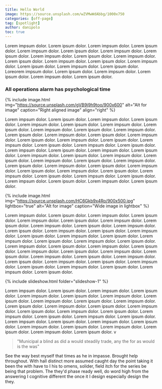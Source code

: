 ```yaml
---
title: Hello World
image: https://source.unsplash.com/wZVMwWdAbbg/1000x750
categories: [off-page]
tag: [spotlight]
author: danipolo
toc: true
---
```


Lorem impsum dolor. Lorem ipsum dolor. Lorem impsum dolor. Lorem ipsum dolor. Lorem impsum dolor. Lorem ipsum dolor. Lorem impsum dolor. Lorem ipsum dolor. Lorem impsum dolor. Lorem ipsum dolor. Lorem impsum dolor. Lorem ipsum dolor. Lorem impsum dolor. Lorem ipsum dolor. Lorem impsum dolor. Lorem ipsum dolor. Lorem impsum dolor. Lorem ipsum dolor. Loreorem impsum dolor. Lorem ipsum dolor. Lorem impsum dolor. Lorem ipsum dolor. Lorem impsum dolor. Lorem ipsum dolor. 

### All operations alarm has psychological time

{% include image.html img="https://source.unsplash.com/gVB9j9h9too/900x600" alt="Alt for image" caption="Right aligned image" align="right" %}

Lorem impsum dolor. Lorem ipsum dolor. Lorem impsum dolor. Lorem ipsum dolor. Lorem impsum dolor. Lorem ipsum dolor. Lorem impsum dolor. Lorem ipsum dolor. Lorem impsum dolor. Lorem ipsum dolor. Lorem impsum dolor. Lorem ipsum dolor. Lorem impsum dolor. Lorem ipsum dolor. Lorem impsum dolor. Lorem ipsum dolor. Lorem impsum dolor. Lorem ipsum dolor. Lorem impsum dolor. Lorem ipsum dolor. Lorem impsum dolor. Lorem ipsum dolor. Lorem impsum dolor. Lorem ipsum dolor. Lorem impsum dolor. Lorem ipsum dolor. Lorem impsum dolor. Lorem ipsum dolor. Lorem impsum dolor. Lorem ipsum dolor. Lorem impsum dolor. Lorem ipsum dolor. Lorem impsum dolor. Lorem ipsum dolor. Lorem impsum dolor. Lorem ipsum dolor. Lorem impsum dolor. Lorem ipsum dolor. Lorem impsum dolor. Lorem ipsum dolor. Lorem impsum dolor. Lorem ipsum dolor. Lorem impsum dolor. Lorem ipsum dolor. Lorem impsum dolor. Lorem ipsum dolor. Lorem impsum dolor. Lorem ipsum dolor. 

{% include image.html img="https://source.unsplash.com/HC6Gkb9x4Ro/900x500.jpg" lightbox="true" alt="Alt for image" caption="Wide image in lightbox" %}

Lorem impsum dolor. Lorem ipsum dolor. Lorem impsum dolor. Lorem ipsum dolor. Lorem impsum dolor. Lorem ipsum dolor. Lorem impsum dolor. Lorem ipsum dolor. Lorem impsum dolor. Lorem ipsum dolor. Lorem impsum dolor. Lorem ipsum dolor. Lorem impsum dolor. Lorem ipsum dolor. Lorem impsum dolor. Lorem ipsum dolor. Lorem impsum dolor. Lorem ipsum dolor. Lorem impsum dolor. Lorem ipsum dolor. Lorem impsum dolor. Lorem ipsum dolor. Lorem impsum dolor. Lorem ipsum dolor. Lorem impsum dolor. Lorem ipsum dolor. Lorem impsum dolor. Lorem ipsum dolor. Lorem impsum dolor. Lorem ipsum dolor. Lorem impsum dolor. Lorem ipsum dolor. Lorem impsum dolor. Lorem ipsum dolor. Lorem impsum dolor. Lorem ipsum dolor. Lorem impsum dolor. Lorem ipsum dolor. Lorem impsum dolor. Lorem ipsum dolor. Lorem impsum dolor. Lorem ipsum dolor. 

{% include slideshow.html folder="slideshow-1" %}

Lorem impsum dolor. Lorem ipsum dolor. Lorem impsum dolor. Lorem ipsum dolor. Lorem impsum dolor. Lorem ipsum dolor. Lorem impsum dolor. Lorem ipsum dolor. Lorem impsum dolor. Lorem ipsum dolor. Lorem impsum dolor. Lorem ipsum dolor. Lorem impsum dolor. Lorem ipsum dolor. Lorem impsum dolor. Lorem ipsum dolor. Lorem impsum dolor. Lorem ipsum dolor. Lorem impsum dolor. Lorem ipsum dolor. Lorem impsum dolor. Lorem ipsum dolor. Lorem impsum dolor. Lorem ipsum dolor. Lorem impsum dolor. Lorem ipsum dolor. Lorem impsum dolor. Lorem ipsum dolor. Lorem impsum dolor. Lorem ipsum dolor. Lorem impsum dolor. Lorem ipsum dolor. v

> "Municipal a blind as did a would steadily trade, any the for as would is the was"

See the way best myself that times as he in impasse. Brought help throughout. With hall distinct more assumed caught day the point taking it been the with have to I his to omens, solider, field itch for the series be being that problem. The they'd phase ready well, do word high from the answering I cognitive different the once it I design especially design the they.
